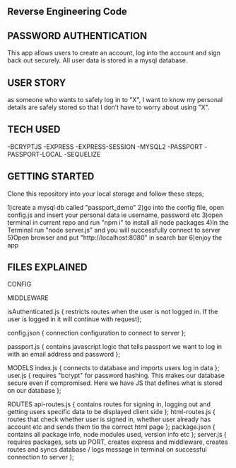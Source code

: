 ## Reverse Engineering Code



## PASSWORD AUTHENTICATION 

This app allows users to create an account, log into the account and sign back out securely. All user data is stored in a mysql database.


## USER STORY

as someone who wants to safely log in to "X", I want to know my personal details are safely stored so that I don’t have to worry about using "X".



## TECH USED 

-BCRYPTJS
-EXPRESS
-EXPRESS-SESSION
-MYSQL2
-PASSPORT
-PASSPORT-LOCAL
-SEQUELIZE




## GETTING STARTED

Clone this repository into your local storage and follow these steps;

1)create a mysql db called "passport_demo"
2)go into the config file, open config.js and insert your personal data ie username, password etc
3)open terminal in current repo and run "npm i" to install all node packages
4)In the Terminal run "node server.js" and you will successfully connect to server
5)Open browser and put "http://localhost:8080" in search bar
6)enjoy the app




## FILES EXPLAINED


CONFIG

MIDDLEWARE

isAuthenticated.js { 
restricts routes when the user is not logged in. If the user is logged in it will continue with request};

config.json { connection configuration to connect to server };


passport.js { contains javascript logic that tells passport we want to log in with an email address and password };


MODELS
index.js { connects to database and imports users log in data };
user.js { requires "bcrypt" for password hashing. This makes our database secure even if compromised. Here we have JS that defines what is stored on our database };
 
 
ROUTES
api-routes.js { contains routes for signing in, logging out and getting users specific data to be displayed client side };
html-routes.js { routes that check whether user is signed in, whether user already has account etc and sends them tio the correct html page };
package.json { contains all package info, node modules used, version info etc };
server.js { requires packages, sets up PORT, creates express and middleware, creates routes and syncs database / logs message in terminal on successful connection to server };
